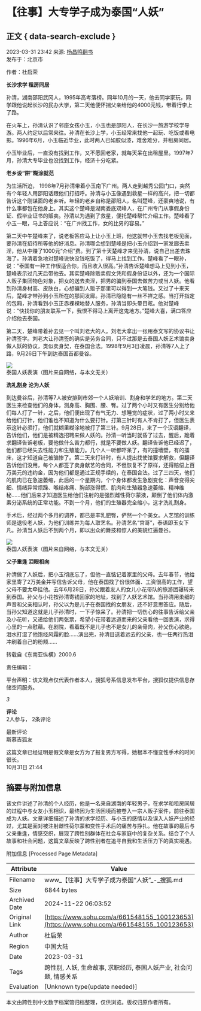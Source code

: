 # 【往事】大专学子成为泰国“人妖”

## 正文 { data-search-exclude }


2023-03-31 23:42 来源: [杨昌鸣翻书](https://www.sohu.com/a/661548155_100123653?spm=smpc.content-abroad.content.1.1732255319925bvRhKdd)  
发布于：北京市

作者：杜启荣

**长沙求学 租房同居**

孙清，湖南邵阳武冈人，1995年高考落榜。同年10月的一天，他去同学家玩，同学跟他说起长沙的民办大学，第二天他便怀揣父亲给他的4000元钱，带着行李上了路。

在火车上，孙清认识了邻座女孩小玉，小玉也是邵阳人，在长沙一旅游学校学导游。两人约定以后常来往。孙清在长沙上学，小玉经常来找他一起玩、吃饭或看电影。1996年6月，小玉临近毕业，此时两人已如胶似漆，难舍难分，并租房同居。

小玉毕业后，一直没有找到工作，又不愿回老家，就每天呆在出租屋里。1997年7月，孙清大专毕业也没找到工作，经济十分吃紧。

**老乡设“阱”糊涂就范**

为生活所迫， 1998年7月孙清带着小玉南下广州。两人走到越秀公园门口，突然有个年轻人用邵阳话跟他们打招呼。孙清与小玉像遇到救星一样的高兴，把一切都告诉这个刚谋面的老乡听。年轻的老乡自称是邵阳人，名叫楚峰，还豪爽地说，有什么事都包在他身上。其实这个楚峰是湖南娄底双峰人，在广州专门从事假身份证、假毕业证书的贩卖。孙清以为遇到了救星，便托楚峰帮忙介绍工作。楚峰看了小玉一眼，马上答应说：“在广州找工作，女的比男的容易。”

第二天中午楚峰来了，说老板答应马上让小玉上班，他这就带小玉去找老板见面，要孙清在招待所等他的好消息。孙清哪会想到楚峰是把小玉介绍到一家发廊去卖淫，他从中赚了1000元“介绍”费。到了第十天楚峰才来见孙清，说自己出差去珠海了。孙清着急地对楚峰说快没钱吃饭了，得马上找到工作。楚峰看了一眼孙，说：“泰国有一种工作很适合你，而且收入很高。”孙清告诉楚峰想马上见到小玉，楚峰表示过几天后带他去。其实楚峰除贩卖假文凭和假身份证以外，还为一个国际人贩子集团物色对象，把女的送去卖淫，把男的骗到泰国去做苦力或当人妖。他看到孙清身材高、皮肤白，心想骗到人贩子那里可以得到一大笔钱。又过了十来天后，楚峰才带孙到小玉所在的那间发廊。孙清已隐隐有一丝不祥之感。当打开指定的包厢，孙清看到小玉正赤裸裸地替人服务，孙清当即头晕目眩。他对楚峰说：“快找你的朋友联系一下，我恨不得马上离开这鬼地方。”楚峰大喜，满口答应介绍他去泰国。

第二天，楚峰带着孙去见一个叫刘老大的人。刘老大拿出一张用泰文写的协议书让孙清签字。刘老大让孙清签的确实是劳务合同，只不过那是去泰国人妖艺术馆卖身做人妖的协议，类似卖身契，在泰国合法。1998年9月3日凌晨，孙清等7人上了路，9月26日下午到达泰国首都曼谷。

![](https://p0.itc.cn/images01/20230331/5fe11acb723e44de9e57ee25b316e47c.jpeg)  
泰国人妖表演（图片来自网络，与本文无关）

**洗礼割身 沦为人妖**

到达曼谷后，孙清等7人被安排到市郊一个人妖培训、割身和学艺的地方。第二天医生来检查他们的身体，测身高、胸围、腰、臀。过了两个小时又有医生分别给他们每人打了一针，之后，他们便出现了有气无力、想睡觉的症状，过了两小时又来给他们打针，他们谁也不知道为什么要打针。打第三针时有人不肯打了，但医生表示这针必须打，他们就糊里糊涂地被打了第三针。9月28日，来了一个汉语翻译，告诉他们，他们是被精选招聘来做人妖的。孙清一听当时就昏了过去，醒后，跪着求翻译告诉老板，要他做什么苦力都行，就是不要做人妖。翻译告诉他已经迟了，他们都已经失去性能力和生殖能力。几个人一听都吓呆了，有的撞墙壁，有的擂床，这才知道自己被骗惨了。第二天来打针时，有人提出找使馆要求解救，但翻译告诉他们没用，每个人都签了卖身献艺的合同，不但恢复不了原样，还得赔偿上百万美元的违约金，因为他们都是通过正规手续的，在泰国合法。过了三四天，他们的肌肉已在急速萎缩，此后的一个星期内，个个身体都发生急剧变化：声音变得尖细、情绪异常烦躁、喉结疼痛、胸部涨得慌、肌肉和生殖器急速萎缩、精神维秘……他们后来才知道医生给他们注射的是强烈雌性荷尔蒙液，颠倒了他们体内激素分泌系统的正常功能。不到一个月，他们的生殖器完全缩小，这才洗礼割身。

手术后，经过两个多月的调养，都已是丰乳肥臀，俨然一个个美女。人艺馆的训练师是退役老人妖，为他们训练并为每人取艺名。孙清艺名“宫哥”，泰语即玉女下凡。孙清当人妖后不到两个月，即以出众的舞技和惊人的美貌红遍曼谷。

![](https://p8.itc.cn/images01/20230331/3411c5391a8841d6a582d214bc8e2b4c.jpeg)  
泰国人妖表演（图片来自网络，与本文无关）

**父子重逢 泪眼相向**

孙清做了人妖后，把小玉彻底忘了，但他一直惦记着家里的父母。去年春节，他给家里寄了2万美金并写信告诉父母，他在泰国找了份很体面、工资很高的工作，望父母不要太牵挂他。去年6月28日，孙父跟着友人的女儿小花带队的旅游团辗转来到泰国。孙父与小花按孙清寄钱回家的地址，找到了人妖艺术馆。当孙清用柔细的声音和父亲相认时，孙父以为是儿子在泰国找的女朋友，还不好意思答应。随后，当孙父知道这就是儿子孙清时，一下子惊呆了。孙清把一切伤心的往事告诉给父亲及小花听，又递给他们两张票，希望小花带着远道而来的父亲看他一回表演，求得心里的一点慰藉。在剧院，看着既不是儿子也不是女儿的亲骨肉，孙父伤心欲绝，泪水打湿了他饱经风霜的脸……演出完，孙清目送着远去的父亲，也一任两行热泪冲刷着自己的粉颊……

转载自《东南亚纵横》2000.6

责任编辑：

平台声明：该文观点仅代表作者本人，搜狐号系信息发布平台，搜狐仅提供信息存储空间服务。

_3_

**评论**  
2人参与， 2条评论

最新评论  
斯慕吉狐友  

这篇文章已经证明是假文章是女方为了报复男方写得，她根本不懂变性手术的时间很长。  
10月31日 21:44

## 摘要与附加信息

<!-- tcd_abstract -->
该文件讲述了孙清的个人经历，他是一名来自湖南的年轻男子，在求学和租房同居的过程中与女友小玉相识，最终因为生活困境而被卷入一宗人贩子案件，前往泰国成为人妖。文章详细描述了孙清的求学经历、与小玉的感情以及误入人妖产业的经过，尤其是面对被注射雌性荷尔蒙和变性手术后的痛苦与挣扎。他在故事的最后与父亲重逢，情感交织，展现了跨性别群体在社会与家庭中的复杂关系。结合了个人故事和社会问题，这篇文章反映了跨性别者在追寻自我和生活压力下的真实境遇。
<!-- tcd_abstract_end -->

附加信息 [Processed Page Metadata]

| Attribute       | Value                                  |
|-----------------|----------------------------------------|
| Filename        | www_【往事】大专学子成为泰国“人妖”_-_搜狐.md                             |
| Size            | 6844 bytes                           |
| Archived Date   | 2024-11-22 06:03:52                             |
| Original Link   | [https://www.sohu.com/a/661548155_100123653](https://www.sohu.com/a/661548155_100123653)                       |
| Author          | 杜启荣                               |
| Region          | 中国大陆                               |
| Date            | 2023-03-31                                 |
| Tags            | 跨性别, 人妖, 生命故事, 求职经历, 泰国人妖产业, 社会问题, 情感关系                                 |
| Evaluation            | [Unknown type(update needed)]                                 |
<!-- tcd_table_end -->

本文由跨性别中文数字档案馆归档整理，仅供浏览。版权归原作者所有。
